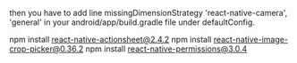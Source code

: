 
  <uses-permission android:name="android.permission.CAMERA" />
 <uses-permission android:name="android.permission.RECORD_AUDIO"/>
  <uses-permission android:name="android.permission.READ_EXTERNAL_STORAGE" />
  <uses-permission android:name="android.permission.WRITE_EXTERNAL_STORAGE" />



then you have to add line missingDimensionStrategy 'react-native-camera', 'general' in your android/app/build.gradle file under defaultConfig.

  npm install react-native-actionsheet@2.4.2
  npm install react-native-image-crop-picker@0.36.2
  npm install react-native-permissions@3.0.4